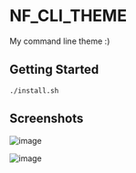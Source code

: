 # NF_CLI_THEME
 My command line theme :)

## Getting Started

```
./install.sh
```

## Screenshots

 ![image](https://github.com/NumbFish-Luo/NF_CLI_THEME/p0.png)

 ![image](https://github.com/NumbFish-Luo/NF_CLI_THEME/p1.jpg)

